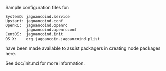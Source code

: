 Sample configuration files for:
```
SystemD: jagoancoind.service
Upstart: jagoancoind.conf
OpenRC:  jagoancoind.openrc
         jagoancoind.openrcconf
CentOS:  jagoancoind.init
OS X:    org.jagoancoin.jagoancoind.plist
```
have been made available to assist packagers in creating node packages here.

See doc/init.md for more information.
